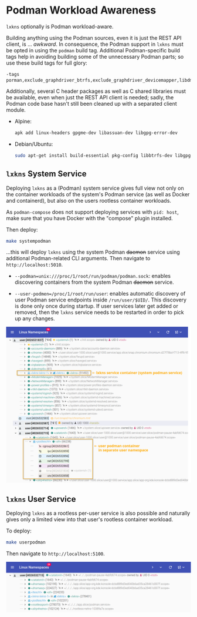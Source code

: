 # Podman Workload Awareness

`lxkns` optionally is Podman workload-aware.

Building anything using the Podman sources, even it is just the REST API client,
is ... _awkward_. In consequence, the Podman support in `lxkns` must be opted in
using the `podman` build tag. Additional Podman-specific build tags help in
avoiding building some of the unnecessary Podman parts; so use these build tags
for full glory:

```
-tags porman,exclude_graphdriver_btrfs,exclude_graphdriver_devicemapper,libdm_no_deferred_remove
```

Additionally, several C header packages as well as C shared libraries must be
available, even when just the REST API client is needed; sadly, the Podman code
base hasn't still been cleaned up with a separated client module.

- Alpine:
  ```bash
  apk add linux-headers gpgme-dev libassuan-dev libgpg-error-dev
  ```

- Debian/Ubuntu:
  ```bash
  sudo apt-get install build-essential pkg-config libbtrfs-dev libgpgme-dev
  ```

## `lxkns` System Service

Deploying `lxkns` as a (Podman) system service gives full view not only on the
container workloads of the system's Podman service (as well as Docker and
containerd), but also on the users rootless container workloads.

As `podman-compose` does not support deploying services with `pid: host`, make
sure that you have Docker with the "compose" plugin installed.

Then deploy:

```bash
make systempodman
```

...this will deploy `lxkns` using the system Podman ~~daemon~~ service using
additional Podman-related CLI arguments. Then navigate to
`http://localhost:5010`.

- `--podman=unix:///proc/1/root/run/podman/podman.sock`: enables discovering
  containers from the system Podman ~~daemon~~ service.

- `--user-podmen=/proc/1/root/run/user`: enables automatic discovery of user
  Podman service endpoints inside `/run/user/$UID/`. This discovery is done only
  once during startup. If user services later get added or removed, then the
  `lxkns` service needs to be restarted in order to pick up any changes.

![lxkns with Podman awareness](docs/_images/podman-containers.png)

## `lxkns` User Service

Deploying `lxkns` as a rootless per-user service is also possible and naturally
gives only a limited view into that user's rootless container workload.

To deploy:

```bash
make userpodman
```

Then navigate to `http://localhost:5100`.

![user's rootless workload](docs/_images/user-podman-rootless-containers.png)
